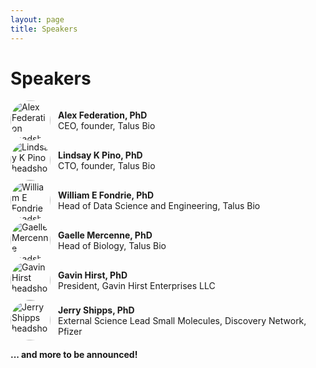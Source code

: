 ```yaml
---
layout: page
title: Speakers
---
```


# Speakers

<!-- Headshots go in /assets/images/speakers/ -->
<!-- Duplicate a <details> block per speaker -->

<details class="speaker">
  <summary style="display:flex;align-items:center;gap:12px;cursor:pointer;">
    <img src="{{ '/assets/images/speakers/federation.jpeg' | relative_url }}" alt="Alex Federation headshot" width="64" height="64" style="border-radius:50%;object-fit:cover;">
    <div>
      <strong>Alex Federation, PhD</strong><br>
      CEO, founder, Talus Bio
    </div>
  </summary>
  <div style="margin:0.75rem 0 1.25rem 76px;">
    <p>Bio coming soon. Placeholder text for Alex Federation’s bioblurb.</p>
  </div>
</details>

<details class="speaker">
  <summary style="display:flex;align-items:center;gap:12px;cursor:pointer;">
    <img src="{{ '/assets/images/speakers/pino.jpg' | relative_url }}" alt="Lindsay K Pino headshot" width="64" height="64" style="border-radius:50%;object-fit:cover;">
    <div>
      <strong>Lindsay K Pino, PhD</strong><br>
      CTO, founder, Talus Bio
    </div>
  </summary>
  <div style="margin:0.75rem 0 1.25rem 76px;">
    <p>Bio coming soon. Placeholder text for Lindsay K Pino’s bioblurb.</p>
  </div>
</details>

<details class="speaker">
  <summary style="display:flex;align-items:center;gap:12px;cursor:pointer;">
    <img src="{{ '/assets/images/speakers/fondrie.jpeg' | relative_url }}" alt="William E Fondrie headshot" width="64" height="64" style="border-radius:50%;object-fit:cover;">
    <div>
      <strong>William E Fondrie, PhD</strong><br>
      Head of Data Science and Engineering, Talus Bio
    </div>
  </summary>
  <div style="margin:0.75rem 0 1.25rem 76px;">
    <p>Bio coming soon. Placeholder text for William E Fondrie’s bioblurb.</p>
  </div>
</details>

<details class="speaker">
  <summary style="display:flex;align-items:center;gap:12px;cursor:pointer;">
    <img src="{{ '/assets/images/speakers/mercenne.jpg' | relative_url }}" alt="Gaelle Mercenne headshot" width="64" height="64" style="border-radius:50%;object-fit:cover;">
    <div>
      <strong>Gaelle Mercenne, PhD</strong><br>
      Head of Biology, Talus Bio
    </div>
  </summary>
  <div style="margin:0.75rem 0 1.25rem 76px;">
    <p>Bio coming soon. Placeholder text for Gaelle Mercenne’s bioblurb.</p>
  </div>
</details>

<details class="speaker">
  <summary style="display:flex;align-items:center;gap:12px;cursor:pointer;">
    <img src="{{ '/assets/images/speakers/hirst.jpeg' | relative_url }}" alt="Gavin Hirst headshot" width="64" height="64" style="border-radius:50%;object-fit:cover;">
    <div>
      <strong>Gavin Hirst, PhD</strong><br>
      President, Gavin Hirst Enterprises LLC
    </div>
  </summary>
  <div style="margin:0.75rem 0 1.25rem 76px;">
    <p>Gavin is a seasoned biopharmaceutical executive and medicinal chemist, with over 30 years of experience in drug discovery across a range of therapeutic areas, including oncology, immunology, metabolic diseases, and anti-infectives. Gavin and his teams have successfully delivered multiple high-quality clinical candidates while leveraging his expertise in structure-based and fragment-based drug design to address complex drug discovery challenges. Gavin is the co-inventor of vaborbactam, an FDA-approved β-lactamase inhibitor used in combination with meropenem for the treatment of complicated urinary tract infections (cUTIs).
Most recently, Gavin served as the Chief Scientific Officer at Atomwise, a pioneer in AI-based small-molecule drug discovery, where he oversaw the company's drug discovery portfolio of AI-driven oncology and immunology programs.
Previously, as Interim Chief Scientific Officer and Senior Vice President of Chemistry at Turning Point Therapeutics, he advanced precision oncology programs, including, amongst others, KRAS (G12D/G12V) and p21-activated kinase (PAK) that culminated in  Bristol Myers Squibb $4.1 billion acquisition of Turning Point in 2022.
Earlier at J & J, Gavin led global small-molecule teams in autoimmune disease, progressing multiple clinical assets, including lorpucitinib (a GI-restricted pan-JAK inhibitor), into Phase II for familial adenomatous polyposis, a form of colorectal cancer.
Additional career stops include Vice President of Discovery Research at Takeda, Global Head of Integrated Drug Discovery at Eurofins, Vice President of Medicinal Chemistry at Mpex, Senior Director of Medicinal Chemistry at SGX Pharmaceuticals, in addition to Medicinal Chemistry roles at GSK and AbbVie.   
Gavin currently serves as a board advisor to Intelligent Ventures, an emerging venture capital firm that invests in US-based seed-stage companies, operating within the intersection of AI and healthcare, Zafrens, a company leveraging high-throughput cellular profiling at single-cell resolution, and Promakhos, a company working on restoring immune system function.
Gavin has authored more than 100 scientific publications, presentations, book chapters, patents, and patent applications, reflecting his deep commitment to advancing drug discovery and development.
</p>
  </div>
</details>

<details class="speaker">
  <summary style="display:flex;align-items:center;gap:12px;cursor:pointer;">
    <img src="{{ '/assets/images/speakers/shipps.jpg' | relative_url }}" alt="Jerry Shipps headshot" width="64" height="64" style="border-radius:50%;object-fit:cover;">
    <div>
      <strong>Jerry Shipps, PhD</strong><br>
      External Science Lead Small Molecules, Discovery Network, Pfizer
    </div>
  </summary>
  <div style="margin:0.75rem 0 1.25rem 76px;">
    <p>Jerry is an Executive Director in the Discovery Network group at Pfizer, focusing on the search & assessment of emerging drug discovery technologies and other promising external opportunities.  Prior to Pfizer he directed academic and biotech collaborations at Shire and evaluated external assets.  He also coordinated the global Tuberculosis Drug Accelerator initiative with the Bill & Melinda Gates Foundation, advancing compounds from 17 pharma & research institutions.  Earlier in his career Jerry directed medicinal chemistry and screening groups at Merck, Schering-Plough, and the biotech NeoGenesis.  He earned a Ph.D. in Organic Chemistry from M.I.T. in the laboratory of Prof. Julius Rebek.</p>
  </div>
</details>



**... and more to be announced!**  

